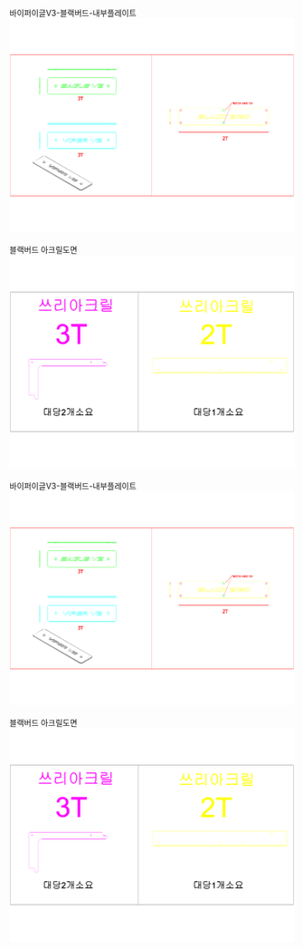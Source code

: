 <br/>바이퍼이글V3-블랙버드-내부플레이트<br/>![image](./바이퍼이글V3-블랙버드-내부플레이트.png)<br/>
<br/>블랙버드 아크릴도면<br/>![image](./블랙버드%20아크릴도면.png)<br/>
<br/>바이퍼이글V3-블랙버드-내부플레이트<br/>![image](./바이퍼이글V3-블랙버드-내부플레이트.png)<br/>
<br/>블랙버드 아크릴도면<br/>![image](./블랙버드%20아크릴도면.png)<br/>
